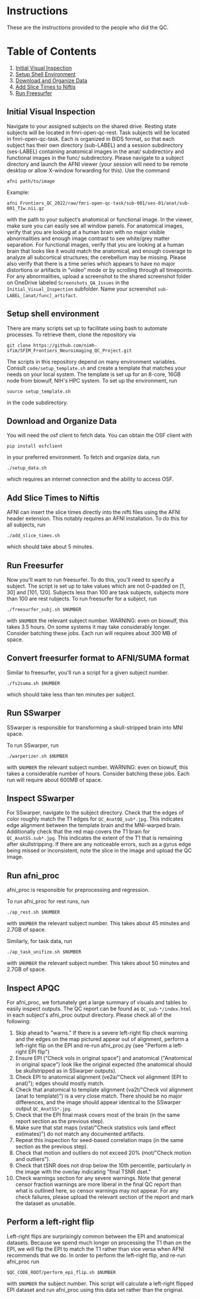 # Instructions

These are the instructions provided to the people who did the QC.

# Table of Contents

1. [Initial Visual Inspection](#initial-visual-inspection)
2. [Setup Shell Environment](#setup-shell-environment)
3. [Download and Organize Data](#download-and-organize-data)
4. [Add Slice Times to Niftis](#add-slice-times-to-niftis)
5. [Run Freesurfer](#run-freesurfer)

## Initial Visual Inspection

Navigate to your assigned subjects on the shared drive.
Resting state subjects will be located in fmri-open-qc-rest.
Task subjects will be located in fmri-open-qc-task.
Each is organized in BIDS format, so that each subject has their own directory (sub-LABEL) and a session subdirectory (ses-LABEL) containing anatomical images in the anat/ subdirectory and functional images in the func/ subdirectory.
Please navigate to a subject directory and launch the AFNI viewer (your session will need to be remote desktop or allow X-window forwarding for this).
Use the command

```
afni path/to/image
```
 
Example:
```
afni Frontiers_QC_2022/raw/fmri-open-qc-task/sub-001/ses-01/anat/sub-001_T1w.nii.gz
```
 
with the path to your subject’s anatomical or functional image.
In the viewer, make sure you can easily see all window panels.
For anatomical images, verify that you are looking at a human brain with no major visible abnormalities and enough image contrast to see white/grey matter separation.
For functional images, verify that you are looking at a human brain that looks like it would match the anatomical, and enough coverage to analyze all subcortical structures; the cerebellum may be missing.
Please also verify that there is a time series which appears to have no major distortions or artifacts in “video” mode or by scrolling through all timepoints.
For any abnormalities, upload a screenshot to the shared screenshot folder on OneDrive labeled `Screenshots_QA_Issues` in the `Initial_Visual_Inspection` subfolder.
Name your screenshot `sub-LABEL_[anat/func]_artifact`.

## Setup shell environment

There are many scripts set up to facilitate using bash to automate processes.
To retrieve them, clone the repository via

```
git clone https://github.com/nimh-sfim/SFIM_Frontiers_Neuroimaging_QC_Project.git
```

The scripts in this repository depend on many environment variables.
Consult `code/setup_template.sh` and create a template that matches your needs on your local system.
The template is set up for an 8-core, 16GB node from biowulf, NIH's HPC system.
To set up the environment, run

```
source setup_template.sh
```
in the code subdirectory.

## Download and Organize Data

You will need the osf client to fetch data.
You can obtain the OSF client with

```
pip install osfclient
```

in your preferred environment.
To fetch and organize data, run

```
./setup_data.sh
```

which requires an internet connection and the ability to access OSF.


## Add Slice Times to Niftis

AFNI can insert the slice times directly into the nifti files using the AFNI header extension.
This notably requires an AFNI installation.
To do this for all subjects, run

```
./add_slice_times.sh
```

which should take about 5 minutes.

## Run Freesurfer

Now you'll want to run freesurfer.
To do this, you'll need to specify a subject.
The script is set up to take values which are not 0-padded on [1, 30] and [101, 120].
Subjects less than 100 are task subjects, subjects more than 100 are rest rubjects.
To run freesurfer for a subject, run

```
./freesurfer_subj.sh $NUMBER
```

with `$NUMBER` the relevant subject number.
WARNING: even on biowulf, this takes 3.5 hours.
On some systems it may take considerably longer.
Consider batching these jobs.
Each run will requires about 300 MB of space.

## Convert freesurfer format to AFNI/SUMA format

Similar to freesurfer, you'll run a script for a given subject number.

```
./fs2suma.sh $NUMBER
```

which should take less than ten minutes per subject.

## Run SSwarper

SSwarper is responsible for transforming a skull-stripped brain into MNI space.

To run SSwarper, run

```
./warperizer.sh $NUMBER
```

with `$NUMBER` the relevant subject number.
WARNING: even on biowulf, this takes a considerable number of hours.
Consider batching these jobs.
Each run will require about 600MB of space.

## Inspect SSwarper

For SSwarper, navigate to the subject directory.
Check that the edges of color roughly match the T1 edges for `QC_AnatQQ_sub*.jpg`.
This indicates edge alignment between the template brain and the MNI-warped brain.
Additionally check that the red map covers the T1 brain for `QC_AnatSS.sub*.jpg`.
This indicates the extent of the T1 that is remaining after skullstripping.
If there are any noticeable errors, such as a gyrus edge being missed or inconsistent, note the slice in the image and upload the QC image.

## Run afni_proc

afni_proc is responsible for preprocessing and regression.

To run afni_proc for rest runs, run

```
./ap_rest.sh $NUMBER
```

with `$NUMBER` the relevant subject number.
This takes about 45 minutes and 2.7GB of space.

Similarly, for task data, run

```
./ap_task_unifize.sh $NUMBER
```

with `$NUMBER` the relevant subject number.
This takes about 50 minutes and 2.7GB of space.

## Inspect APQC

For afni_proc, we fortunately get a large summary of visuals and tables to easily inspect outputs.
The QC report can be found as `QC_sub-*/index.html` in each subject's afni_proc output directory.
Please check all of the following:
1. Skip ahead to "warns." If there is a severe left-right flip check warning and the edges on the map pictured appear out of alignment, perform a left-right flip on the EPI and re-run afni_proc.py (see "Perform a left-right EPI flip")
2. Ensure EPI ("Check vols in original space") and anatomical ("Anatomical in original space") look like the original expected (the anatomical should be skullstripped as in SSwarper outputs).
3. Check EPI to anatomical alignment (ve2a/"Check vol alignment (EPI to anat)"); edges should mostly match.
4. Check that anatomical to template alignment (va2t/"Check vol alignment (anat to template)") is a very close match. There should be no major differences, and the image should appear identical to the SSwarper output `QC_AnatSS*.jpg`.
5. Check that the EPI final mask covers most of the brain (in the same report section as the previous step).
6. Make sure that stat maps (vstat/"Check statistics vols (and effect estimates)") do not match any documented artifacts.
7. Repeat this inspection for seed-based correlation maps (in the same section as the previous step).
8. Check that motion and outliers do not exceed 20% (mot/"Check motion and outliers").
9. Check that tSNR does not drop below the 10th percentile, particularly in the image with the overlay indicating "final TSNR dset."
10. Check warnings section for any severe warnings. Note that general censor fraction warnings are more liberal in the final QC report than what is outlined here, so censor warnings may not appear.
For any check failures, please upload the relevant section of the report and mark the dataset as unusable.

## Perform a left-right flip

Left-right flips are surprisingly common between the EPI and anatomical datasets.
Because we spend much longer on processing the T1 than on the EPI, we will flip the EPI to match the T1 rather than vice versa when AFNI recommends that we do.
In order to perform the left-right flip, and re-run afni_proc run

```
$QC_CODE_ROOT/perform_epi_flip.sh $NUMBER
```

with `$NUMBER` the subject number.
This script will calculate a left-right flipped EPI dataset and run afni_proc using this data set rather than the original.

